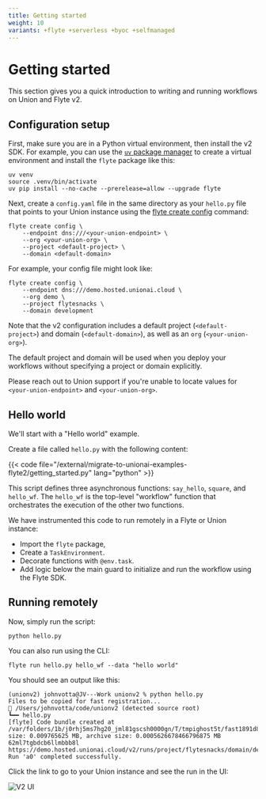 ```yaml
---
title: Getting started
weight: 10
variants: +flyte +serverless +byoc +selfmanaged
---
```


# Getting started

This section gives you a quick introduction to writing and running workflows on Union and Flyte v2.

## Configuration setup

First, make sure you are in a Python virtual environment, then install the v2 SDK.
For example, you can use the [`uv` package manager](https://docs.astral.sh/uv/) to create a virtual environment and install the `flyte` package like this:

```shell
uv venv
source .venv/bin/activate
uv pip install --no-cache --prerelease=allow --upgrade flyte
```

Next, create a `config.yaml` file in the same directory as your `hello.py` file that points to your Union instance using the [flyte create config](../api-reference/flyte-cli#flyte-create-config) command:

```shell
flyte create config \
    --endpoint dns:///<your-union-endpoint> \
    --org <your-union-org> \
    --project <default-project> \
    --domain <default-domain>
```

For example, your config file might look like:

```shell
flyte create config \
    --endpoint dns:///demo.hosted.unionai.cloud \
    --org demo \
    --project flytesnacks \
    --domain development
```

Note that the v2 configuration includes a default project (`<default-project>`) and domain (`<default-domain>`), as well as an `org` (`<your-union-org>`).

The default project and domain will be used when you deploy your workflows without specifying a project or domain explicitly.

Please reach out to Union support if you're unable to locate values for `<your-union-endpoint>` and `<your-union-org>`.


## Hello world

We'll start with a "Hello world" example.

Create a file called `hello.py` with the following content:

{{< code file="/external/migrate-to-unionai-examples-flyte2/getting_started.py" lang="python" >}}

This script defines three asynchronous functions: `say_hello`, `square`, and `hello_wf`.
The `hello_wf` is the top-level "workflow" function that orchestrates the execution of the other two functions.

We have instrumented this code to run remotely in a Flyte or Union instance:
* Import the `flyte` package,
* Create a `TaskEnvironment`.
* Decorate functions with `@env.task`.
* Add logic below the main guard to initialize and run the workflow using the Flyte SDK.

## Running remotely

Now, simply run the script:

```shell
python hello.py
```

You can also run using the CLI:

```shell
flyte run hello.py hello_wf --data "hello world"
```

You should see an output like this:

```shell
(unionv2) johnvotta@JV---Work unionv2 % python hello.py                         
Files to be copied for fast registration...
📂 /Users/johnvotta/code/unionv2 (detected source root)
┗━━ hello.py
[flyte] Code bundle created at /var/folders/1b/j0rhj5ms7hg20_jml81gscsh0000gn/T/tmpighost5t/fast1891d8b2749d0bb45bbe938d8221fef6.tar.gz, size: 0.009765625 MB, archive size: 0.0005626678466796875 MB
62ml7tgbdcb6llmbbb8l
https://demo.hosted.unionai.cloud/v2/runs/project/flytesnacks/domain/development/62ml7tgbdcb6llmbbb8l
Run 'a0' completed successfully.
```

Click the link to go to your Union instance and see the run in the UI:

![V2 UI](/_static/images/user-guide/v2ui.png)

